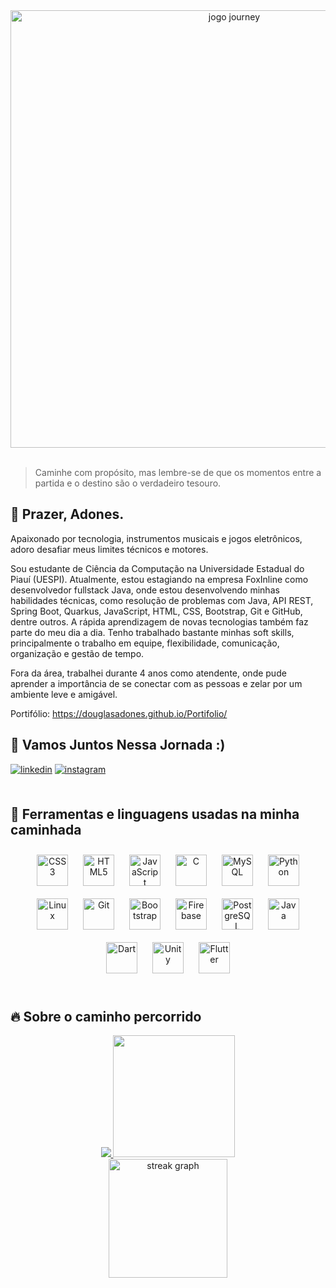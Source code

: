 
<div align="center">
<img src="https://i.imgur.com/17l3rp0.gif"  style="width: 50em" alt="jogo journey" loading="lazy">
</div>
<br>

> Caminhe com propósito, mas lembre-se de que os momentos entre a partida e o destino são o verdadeiro tesouro.

## 👋 Prazer, Adones.
Apaixonado por tecnologia, instrumentos musicais e jogos eletrônicos, adoro desafiar meus limites técnicos e motores.

Sou estudante de Ciência da Computação na Universidade Estadual do Piauí (UESPI). Atualmente, estou estagiando na empresa FoxInline como desenvolvedor fullstack Java, onde estou desenvolvendo minhas habilidades técnicas, como resolução de problemas com Java, API REST, Spring Boot, Quarkus, JavaScript, HTML, CSS, Bootstrap, Git e GitHub, dentre outros. A rápida aprendizagem de novas tecnologias também faz parte do meu dia a dia. Tenho trabalhado bastante minhas soft skills, principalmente o trabalho em equipe, flexibilidade, comunicação, organização e gestão de tempo.

Fora da área, trabalhei durante 4 anos como atendente, onde pude aprender a importância de se conectar com as pessoas e zelar por um ambiente leve e amigável. 

Portifólio: https://douglasadones.github.io/Portifolio/

## 💬 Vamos Juntos Nessa Jornada :)  
<div align="left">
<a href="https://linkedin.com/in/douglas-nascimento-6aa9a7252" target="_blank">
<img src=https://img.shields.io/badge/linkedin-%231E77B5.svg?&style=for-the-badge&logo=linkedin&logoColor=white alt=linkedin style="margin-bottom: 5px;" /></a>
<a href="https://instagram.com/douglasadones_" target="_blank">
<img src=https://img.shields.io/badge/instagram-%23000000.svg?&style=for-the-badge&logo=instagram&logoColor=white alt=instagram style="margin-bottom: 5px;" /></a>  
</div> 

<br>

## 🌱 Ferramentas e linguagens usadas na minha caminhada
<div align="center">  
<a href="https://www.w3schools.com/css/" target="_blank"><img style="margin: 10px" src="https://profilinator.rishav.dev/skills-assets/css3-original-wordmark.svg" alt="CSS3" height="50" /></a>  
<a href="https://en.wikipedia.org/wiki/HTML5" target="_blank"><img style="margin: 10px" src="https://profilinator.rishav.dev/skills-assets/html5-original-wordmark.svg" alt="HTML5" height="50" /></a>  
<a href="https://www.javascript.com/" target="_blank"><img style="margin: 10px" src="https://profilinator.rishav.dev/skills-assets/javascript-original.svg" alt="JavaScript" height="50" /></a>  
<a href="https://www.cprogramming.com/" target="_blank"><img style="margin: 10px" src="https://profilinator.rishav.dev/skills-assets/c-original.svg" alt="C" height="50" /></a>  
<a href="https://www.mysql.com/" target="_blank"><img style="margin: 10px" src="https://profilinator.rishav.dev/skills-assets/mysql-original-wordmark.svg" alt="MySQL" height="50" /></a>  
<a href="https://www.python.org/" target="_blank"><img style="margin: 10px" src="https://profilinator.rishav.dev/skills-assets/python-original.svg" alt="Python" height="50" /></a>  
<a href="https://www.linux.org/" target="_blank"><img style="margin: 10px" src="https://profilinator.rishav.dev/skills-assets/linux-original.svg" alt="Linux" height="50" /></a>  
<a href="https://github.com/" target="_blank"><img style="margin: 10px" src="https://profilinator.rishav.dev/skills-assets/git-scm-icon.svg" alt="Git" height="50" /></a>  
<a href="https://getbootstrap.com/docs/3.4/javascript/" target="_blank"><img style="margin: 10px" src="https://profilinator.rishav.dev/skills-assets/bootstrap-plain.svg" alt="Bootstrap" height="50" /></a>  
<a href="https://firebase.google.com/" target="_blank"><img style="margin: 10px" src="https://profilinator.rishav.dev/skills-assets/firebase.png" alt="Firebase" height="50" /></a>  
<a href="https://www.postgresql.org/" target="_blank"><img style="margin: 10px" src="https://profilinator.rishav.dev/skills-assets/postgresql-original-wordmark.svg" alt="PostgreSQL" height="50" /></a>  
<a href="https://www.java.com/" target="_blank"><img style="margin: 10px" src="https://profilinator.rishav.dev/skills-assets/java-original-wordmark.svg" alt="Java" height="50" /></a>  
<a href="https://dart.dev/" target="_blank"><img style="margin: 10px" src="https://profilinator.rishav.dev/skills-assets/dartlang-icon.svg" alt="Dart" height="50" /></a>  
<a href="https://unity.com/" target="_blank"><img style="margin: 10px" src="https://profilinator.rishav.dev/skills-assets/unity.png" alt="Unity" height="50" /></a>  
<a href="https://flutter.dev/" target="_blank"><img style="margin: 10px" src="https://profilinator.rishav.dev/skills-assets/flutterio-icon.svg" alt="Flutter" height="50" /></a>  
</div>  

<br/>  


## 🔥 Sobre o caminho percorrido 
<div align="center" dir="auto">  
<a href="https://github.com/douglasadones" target="_blank">
<img src="https://github-readme-stats.vercel.app/api?username=douglasadones&show_icons=true&count_private=true&hide_border=true&theme=gruvbox_light"  style="max-width: 100%;"/>

<img src="https://github-readme-stats.vercel.app/api/top-langs/?username=douglasadones&hide_border=true&layout=compact&theme=gruvbox_light" style="max-width: 100%; height:195px;"/>
</a>
</div>

<div align="center" dir="auto">
<a href="https://github.com/douglasadones" target="_blank">
<img src="https://streak-stats.demolab.com?user=douglasadones&locale=en&mode=daily&theme=gruvbox_light&hide_border=false&border_radius=5&order=3" height="190" alt="streak graph" />
</a>
</div>
